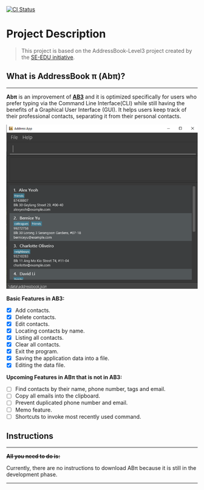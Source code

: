 [![CI Status](https://github.com/AY2122S2-CS2103T-T17-4/tp/workflows/Java%20CI/badge.svg)](https://github.com/AY2122S2-CS2103T-T17-4/tp/actions)

# Project Description

>This project is based on the AddressBook-Level3 project created by the [SE-EDU initiative](https://se-education.org).

## What is AddressBook π (Abπ)?
***

**Abπ** is an improvement of **[AB3](https://se-education.org/addressbook-level3)** and it is optimized specifically for
users who prefer typing via the Command Line Interface(CLI) while still having the benefits of a Graphical User Interface (GUI).
It helps users keep track of their professional contacts, separating it from their personal contacts. 
<br>

![Ui](docs/images/Ui.png)

**Basic Features in AB3:**
- [x] Add contacts.
- [x] Delete contacts.
- [x] Edit contacts.
- [x] Locating contacts by name.
- [x] Listing all contacts.
- [x] Clear all contacts.
- [x] Exit the program.
- [x] Saving the application data into a file.
- [x] Editing the data file.

**Upcoming Features in ABπ that is not in AB3:**
- [ ] Find contacts by their name, phone number, tags and email.
- [ ] Copy all emails into the clipboard.
- [ ] Prevent duplicated phone number and email.
- [ ] Memo feature.
- [ ] Shortcuts to invoke most recently used command.

## Instructions
***
~~**All you need to do is:**~~ 

Currently, there are no instructions to download ABπ because it is still in the development phase.
***



